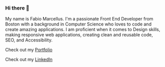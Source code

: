 ### Hi there 👋

<!--
**famarcellus/famarcellus** is a ✨ _special_ ✨ repository because its `README.md` (this file) appears on your GitHub profile.

Here are some ideas to get you started:

- 🔭 I’m currently working on ...
- 🌱 I’m currently learning ...
- 👯 I’m looking to collaborate on ...
- 🤔 I’m looking for help with ...
- 💬 Ask me about ...
- 📫 How to reach me: ...
- 😄 Pronouns: ...
- ⚡ Fun fact: ...
-->

My name is Fabio Marcellus. I'm a passionate Front End Developer from Boston with a background in Computer Science who loves to code and create amazing applications. I am proficient when it comes to Design skills, making responsive web applications, creating clean and reusable code, SEO, and Accessibility. 

Check out my [Portfolio](https://www.fabio-marcellus.com/)

Check out my [LinkedIn](https://www.linkedin.com/in/fabio-marcellus-a7b324196/)
